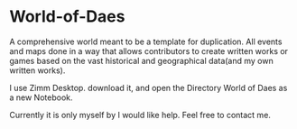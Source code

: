 # World-of-Daes
A comprehensive world meant to be a template for duplication. All events and maps done in a way that allows contributors to create written works or games based on the vast historical and geographical data(and my own written works).

I use Zimm Desktop. download it, and open the Directory World of Daes as a new Notebook.

Currently it is only myself by I would like help. Feel free to contact me.
